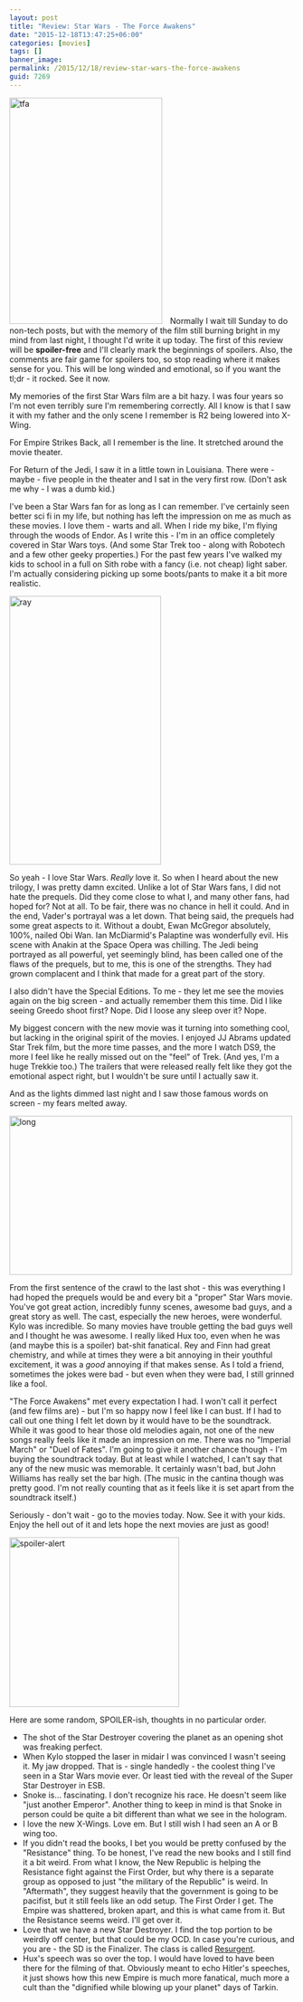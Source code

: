 ```yaml
---
layout: post
title: "Review: Star Wars - The Force Awakens"
date: "2015-12-18T13:47:25+06:00"
categories: [movies]
tags: []
banner_image: 
permalink: /2015/12/18/review-star-wars-the-force-awakens
guid: 7269
---
```


<img src="https://static.raymondcamden.com/images/wp-content/uploads/2015/12/tfa.jpg" alt="tfa" width="270" height="400" class="alignleft size-full wp-image-7270" style="margin-right:10px" /> Normally I wait till Sunday to do non-tech posts, but with the memory of the film still burning bright in my mind from last night, I thought I'd write it up today. The first of this review will be <strong>spoiler-free</strong> and I'll clearly mark the beginnings of spoilers. Also, the comments are fair game for spoilers too, so stop reading where it makes sense for you. This will be long winded and emotional, so if you want the tl;dr - it rocked. See it now.

<!--more-->

My memories of the first Star Wars film are a bit hazy. I was four years so I'm not even terribly sure I'm remembering correctly. All I know is that I saw it with my father and the only scene I remember is R2 being lowered into X-Wing. 

For Empire Strikes Back, all I remember is the line. It stretched around the movie theater.

For Return of the Jedi, I saw it in a little town in Louisiana. There were - maybe - five people in the theater and I sat in the very first row. (Don't ask me why - I was a dumb kid.)

I've been a Star Wars fan for as long as I can remember. I've certainly seen better sci fi in my life, but nothing has left the impression on me as much as these movies. I love them - warts and all. When I ride my bike, I'm flying through the woods of Endor. As I write this - I'm in an office completely covered in Star Wars toys. (And some Star Trek too - along with Robotech and a few other geeky properties.) For the past few years I've walked my kids to school in a full on Sith robe with a fancy (i.e. not cheap) light saber. I'm actually considering picking up some boots/pants to make it a bit more realistic.

<img src="https://static.raymondcamden.com/images/wp-content/uploads/2015/12/ray.png" alt="ray" width="268" height="475" class="aligncenter size-full wp-image-7271" />

So yeah - I love Star Wars. <i>Really</i> love it. So when I heard about the new trilogy, I was pretty damn excited. Unlike a lot of Star Wars fans, I did not hate the prequels. Did they come close to what I, and many other fans, had hoped for? Not at all. To be fair, there was no chance in hell it could. And in the end, Vader's portrayal was a let down. That being said, the prequels had some great aspects to it. Without a doubt, Ewan McGregor absolutely, 100%, nailed Obi Wan. Ian McDiarmid's Palaptine was wonderfully evil. His scene with Anakin at the Space Opera was chilling. The Jedi being portrayed as all powerful, yet seemingly blind, has been called one of the flaws of the prequels, but to me, this is one of the strengths. They had grown complacent and I think that made for a great part of the story. 

I also didn't have the Special Editions. To me - they let me see the movies again on the big screen - and actually remember them this time. Did I like seeing Greedo shoot first? Nope. Did I loose any sleep over it? Nope. 

My biggest concern with the new movie was it turning into something cool, but lacking in the original spirit of the movies. I enjoyed JJ Abrams updated Star Trek film, but the more time passes, and the more I watch DS9, the more I feel like he really missed out on the "feel" of Trek. (And yes, I'm a huge Trekkie too.) The trailers that were released really felt like they got the emotional aspect right, but I wouldn't be sure until I actually saw it.

And as the lights dimmed last night and I saw those famous words on screen - my fears melted away.

<img src="https://static.raymondcamden.com/images/wp-content/uploads/2015/12/long.png" alt="long" width="500" height="281" class="aligncenter size-full wp-image-7272" />

From the first sentence of the crawl to the last shot - this was everything I had hoped the prequels would be and every bit a "proper" Star Wars movie. You've got great action, incredibly funny scenes, awesome bad guys, and a great story as well. The cast, especially the new heroes, were wonderful. Kylo was incredible. So many movies have trouble getting the bad guys well and I thought he was awesome. I really liked Hux too, even when he was (and maybe this is a spoiler) bat-shit fanatical. Rey and Finn had great chemistry, and while at times they were a bit annoying in their youthful excitement, it was a <i>good</i> annoying if that makes sense. As I told a friend, sometimes the jokes were bad - but even when they were bad, I still grinned like a fool. 

"The Force Awakens" met every expectation I had. I won't call it perfect (and few films are) - but I'm so happy now I feel like I can bust. If I had to call out one thing I felt let down by it would have to be the soundtrack. While it was good to hear those old melodies again, not one of the new songs really feels like it made an impression on me. There was no "Imperial March" or "Duel of Fates". I'm going to give it another chance though - I'm buying the soundtrack today. But at least while I watched, I can't say that any of the new music was memorable. It certainly wasn't bad, but John Williams has really set the bar high. (The music in the cantina though was pretty good. I'm not really counting that as it feels like it is set apart from the soundtrack itself.)

Seriously - don't wait - go to the movies today. Now. See it with your kids. Enjoy the hell out of it and lets hope the next movies are just as good!

<img src="https://static.raymondcamden.com/images/wp-content/uploads/2015/12/spoiler-alert.jpg" alt="spoiler-alert" width="300" height="300" class="aligncenter size-full wp-image-7273" />

Here are some random, SPOILER-ish, thoughts in no particular order.

<ul>
<li>The shot of the Star Destroyer covering the planet as an opening shot was freaking perfect.</li>
<li>When Kylo stopped the laser in midair I was convinced I wasn't seeing it. My jaw dropped. That is - single handedly - the coolest thing I've seen in a Star Wars movie ever. Or least tied with the reveal of the Super Star Destroyer in ESB.</li>
<li>Snoke is... fascinating. I don't recognize his race. He doesn't seem like "just another Emperor". Another thing to keep in mind is that Snoke in person could be quite a bit different than what we see in the hologram.</li>
<li>I love the new X-Wings. Love em. But I still wish I had seen an A or B wing too.</li>
<li>If you didn't read the books, I bet you would be pretty confused by the "Resistance" thing. To be honest, I've read the new books and I still find it a bit weird. From what I know, the New Republic is helping the Resistance fight against the First Order, but why there is a separate group as opposed to just "the military of the Republic" is weird. In "Aftermath", they suggest heavily that the government is going to be pacifist, but it still feels like an odd setup. The First Order I get. The Empire was shattered, broken apart, and this is what came from it. But the Resistance seems weird. I'll get over it.</li>
<li>Love that we have a new Star Destroyer. I find the top portion to be weirdly off center, but that could be my OCD. In case you're curious, and you are - the SD is the Finalizer. The class is called <a href="http://starwars.wikia.com/wiki/Resurgent-class_Star_Destroyer">Resurgent</a>.</li>
<li>Hux's speech was so over the top. I would have loved to have been there for the filming of that. Obviously meant to echo Hitler's speeches, it just shows how this new Empire is much more fanatical, much more a cult than the "dignified while blowing up your planet" days of Tarkin.</li>
</ul>